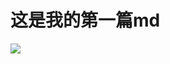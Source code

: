 # 这是我的第一篇md
[![](http://127.0.0.1:7001\public\uploads\2021\04\30\1619795359123793.jpg )](null )









